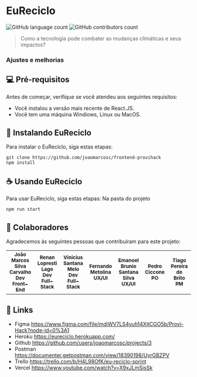 # EuReciclo 

<!---Esses são exemplos. Veja https://shields.io para outras pessoas ou para personalizar este conjunto de escudos. Você pode querer incluir dependências, status do projeto e informações de licença aqui--->

![GitHub language count](https://img.shields.io/github/languages/count/joaomarcosc/frontend-provihack?style=for-the-badge)
![GitHub contributors count](https://img.shields.io/github/contributors/joaomarcosc/frontend-provihack?style=for-the-badge)


> Como a tecnologia pode combater as mudanças climáticas e seus impactos?

### Ajustes e melhorias


## 💻 Pré-requisitos

Antes de começar, verifique se você atendeu aos seguintes requisitos:
<!---Estes são apenas requisitos de exemplo. Adicionar, duplicar ou remover conforme necessário--->
* Você instalou a versão mais recente de React.JS.
* Você tem uma máquina Windiows, Linux ou MacOS.

## 🚀 Instalando EuReciclo 

Para instalar o EuReciclo, siga estas etapas:

```
git clone https://github.com/joaomarcosc/frontend-provihack
npm install
```

## ☕ Usando EuReciclo 

Para usar EuReciclo, siga estas etapas:
Na pasta do projeto

```
npm run start
```

## 🤝 Colaboradores

Agradecemos às seguintes pessoas que contribuíram para este projeto:

<table>
  <tr>
    <td align="center">
      <a href="#">
        <sub>
          <b>João Marcos Silva Carvalho</b>
          <b>Dev Front-End</b>
        </sub>
      </a>
    </td>
    <td align="center">
      <a href="#">
        <sub>
          <b>Renan Lopresti Lage</b>
          <b>Dev Full-Stack</b>
        </sub>
      </a>
    </td>
    <td align="center">
      <a href="#">
        <sub>
          <b> Vinicius Santana Melo</b>
          <b>Dev Full-Stack</b>
        </sub>
      </a>
    </td>
    <td align="center">
      <a href="#">
        <sub>
          <b>Fernando Metolina</b>
          <b>UX/UI</b>
        </sub>
      </a>
    </td>
    <td align="center">
      <a href="#">
        <sub>
          <b>Emanoel Brunio Santana Silva</b>
          <b>UX/UI</b>
        </sub>
      </a>
    </td>
    <td align="center">
      <a href="#">
        <sub>
          <b>Pedro Ciccone</b>
          <b>PO</b>
        </sub>
      </a>
    </td>
    <td align="center">
      <a href="#">
        <sub>
          <b>Tiago Pereira de Brito</b>
          <b>PM</b>
        </sub>
      </a>
    </td>
  </tr>
</table>

## 📝 Links

* Figma https://www.figma.com/file/mdiWV7LS4yuh14XitCGO5b/Provi-Hack?node-id=0%3A1
* Heroku https://eureciclo.herokuapp.com/
* Github https://github.com/users/joaomarcosc/projects/3
* Postman https://documenter.getpostman.com/view/18390198/UyrGBZPV
* Trello https://trello.com/b/H4L98OfK/eu-reciclo-sprint
* Vercel https://www.youtube.com/watch?v=X9xJLmSisSk


